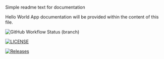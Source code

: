 Simple readme text for documentation

Hello World App documentation will be provided within the content of this file.

![GitHub Workflow Status (branch)](https://img.shields.io/github/actions/workflow/status/mikemmanuel/sem/main.yml?branch=master&style=flat-square)

[![LICENSE](https://img.shields.io/github/license/mikemmanuel/sem.svg?style=flat-square)](https://github.com/mikemmanuel/sem/blob/master/LICENSE)

[![Releases](https://img.shields.io/github/release/mikemmanuel/sem/all.svg?style=flat-square)](https://github.com/mikemmanuel/sem/releases)